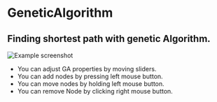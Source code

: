 # GeneticAlgorithm
## Finding shortest path with genetic Algorithm.
![Example screenshot](http://g.recordit.co/9ycHoe8CEa.gif)
* You can adjust GA properties by moving sliders.
* You can add nodes by pressing left mouse button.
* You can move nodes by holding left mouse button.
* You can remove Node by clicking right mouse button.
